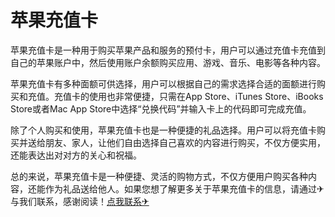 # 苹果充值卡

苹果充值卡是一种用于购买苹果产品和服务的预付卡，用户可以通过充值卡充值到自己的苹果账户中，然后使用账户余额购买应用、游戏、音乐、电影等各种内容。

苹果充值卡有多种面额可供选择，用户可以根据自己的需求选择合适的面额进行购买和充值。充值卡的使用也非常便捷，只需在App Store、iTunes Store、iBooks Store或者Mac App Store中选择“兑换代码”并输入卡上的代码即可完成充值。

除了个人购买和使用，苹果充值卡也是一种便捷的礼品选择。用户可以将充值卡购买并送给朋友、家人，让他们自由选择自己喜欢的内容进行购买，不仅方便实用，还能表达出对对方的关心和祝福。

总的来说，苹果充值卡是一种便捷、灵活的购物方式，不仅方便用户购买各种内容，还能作为礼品送给他人。如果您想了解更多关于苹果充值卡的信息，请通过✈与我们联系，感谢阅读！[点我联系✈](https://www.G208.com)